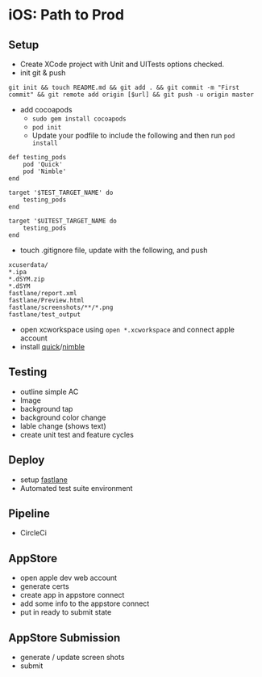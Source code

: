 # iOS: Path to Prod

## Setup
- Create XCode project with Unit and UITests options checked.
- init git & push 
```
git init && touch README.md && git add . && git commit -m "First commit" && git remote add origin [$url] && git push -u origin master
```
- add cocoapods
  - `sudo gem install cocoapods`
  - `pod init`
  - Update your podfile to include the following and then run `pod install`
```
def testing_pods
    pod 'Quick'
    pod 'Nimble'
end

target '$TEST_TARGET_NAME' do
    testing_pods
end

target '$UITEST_TARGET_NAME do
    testing_pods
end
```
- touch .gitignore file, update with the following, and push
```
xcuserdata/
*.ipa
*.dSYM.zip
*.dSYM
fastlane/report.xml
fastlane/Preview.html
fastlane/screenshots/**/*.png
fastlane/test_output
```
- open xcworkspace using `open *.xcworkspace` and connect apple account
- install [quick](https://github.com/Quick/Quick)/[nimble](https://github.com/Quick/Nimble)

## Testing
- outline simple AC
- Image
- background tap
- background color change
- lable change (shows text)
- create unit test and feature cycles

## Deploy
- setup [fastlane](https://fastlane.tools/)
- Automated test suite environment
  
## Pipeline
- CircleCi

## AppStore
- open apple dev web account
- generate certs
- create app in appstore connect
- add some info to the appstore connect
- put in ready to submit state

## AppStore Submission
- generate / update screen shots
- submit
